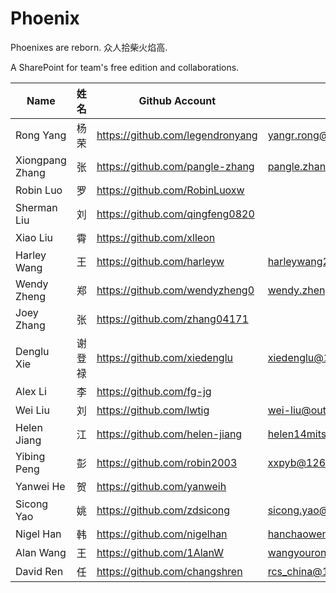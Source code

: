 # Phoenix
Phoenixes are reborn. 众人拾柴火焰高.  

A SharePoint for team's free edition and collaborations. 

| Name            | 姓名   | Github Account                   | Email                      |
|-----------------|--------|----------------------------------|----------------------------|
| Rong Yang       | 杨荣   | https://github.com/legendronyang | yangr.rong@gmail.com       |
| Xiongpang Zhang | 张     | https://github.com/pangle-zhang  | pangle.zhang@hotmail.com   |
| Robin Luo       | 罗     | https://github.com/RobinLuoxw    |                            |
| Sherman Liu     | 刘     | https://github.com/qingfeng0820  |                            |
| Xiao Liu        | 霄     | https://github.com/xlleon        |                            |
| Harley Wang     | 王     | https://github.com/harleyw       | harleywang2000@hotmail.com |
| Wendy Zheng     | 郑     | https://github.com/wendyzheng0   | wendy.zheng@qq.com         |
| Joey Zhang      | 张     | https://github.com/zhang04171    |                            |
| Denglu Xie      | 谢登禄 | https://github.com/xiedenglu     | xiedenglu@163.com          |
| Alex Li         | 李     | https://github.com/fg-jg         |                            |
| Wei Liu         | 刘     | https://github.com/lwtig         | wei-liu@outlook.com        |
| Helen Jiang     | 江     | https://github.com/helen-jiang   | helen14mitsui@gmail.com    |
| Yibing Peng     | 彭     | https://github.com/robin2003     | xxpyb@126.com              |
| Yanwei He       | 贺     | https://github.com/yanweih       |                            |
| Sicong Yao      | 姚     | https://github.com/zdsicong      | sicong.yao@qq.com          |
| Nigel Han       | 韩     | https://github.com/nigelhan      | hanchaowen2006@126.com     |
| Alan Wang       | 王     | https://github.com/1AlanW        | wangyourong@163.com        |
| David Ren       | 任     | https://github.com/changshren    | rcs_china@163.com          |
